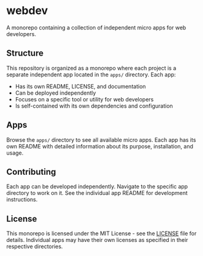 # webdev

A monorepo containing a collection of independent micro apps for web developers.

## Structure

This repository is organized as a monorepo where each project is a separate independent app located in the `apps/` directory. Each app:

- Has its own README, LICENSE, and documentation
- Can be deployed independently
- Focuses on a specific tool or utility for web developers
- Is self-contained with its own dependencies and configuration

## Apps

Browse the `apps/` directory to see all available micro apps. Each app has its own README with detailed information about its purpose, installation, and usage.

## Contributing

Each app can be developed independently. Navigate to the specific app directory to work on it. See the individual app README for development instructions.

## License

This monorepo is licensed under the MIT License - see the [LICENSE](LICENSE) file for details. Individual apps may have their own licenses as specified in their respective directories. 
